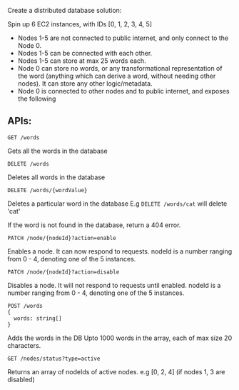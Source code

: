 Create a distributed database solution:

Spin up 6 EC2 instances, with IDs [0, 1, 2, 3, 4, 5]

- Nodes 1-5 are not connected to public internet, and only connect to the Node 0.
- Nodes 1-5 can be connected with each other.
- Nodes 1-5 can store at max 25 words each.
- Node 0 can store no words, or any transformational representation of the word (anything which can derive a word, without needing other nodes). It can store any other logic/metadata.
- Node 0 is connected to other nodes and to public internet, and exposes the following 

## APIs:

```
GET /words
```
Gets all the words in the database

```
DELETE /words
```
Deletes all words in the database


```
DELETE /words/{wordValue}
```
Deletes a particular word in the database
E.g `DELETE /words/cat` will delete 'cat'

If the word is not found in the database, return a 404 error.


```
PATCH /node/{nodeId}?action=enable
```
Enables a node. It can now respond to requests.
nodeId is a number ranging from 0 - 4, denoting one of the 5 instances.

```
PATCH /node/{nodeId}?action=disable
```
Disables a node. It will not respond to requests until enabled.
nodeId is a number ranging from 0 - 4, denoting one of the 5 instances.

```
POST /words
{
  words: string[]
}
```
Adds the words in the DB
Upto 1000 words in the array, each of max size 20 characters.

```
GET /nodes/status?type=active
```
Returns an array of nodeIds of active nodes.
e.g [0, 2, 4] (if nodes 1, 3 are disabled)
